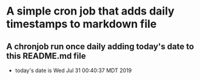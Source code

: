 A simple cron job that adds daily timestamps to markdown file
============================================================
## A chronjob run once daily adding today's date to this README.md file
* today's date is Wed Jul 31 00:40:37 MDT 2019
